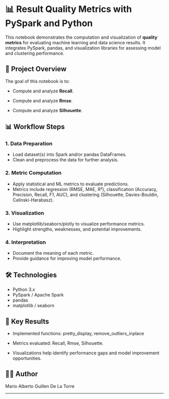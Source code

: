 # 📊 Result Quality Metrics with PySpark and Python

This notebook demonstrates the computation and visualization of **quality metrics** for evaluating machine learning and data science results. It integrates PySpark, pandas, and visualization libraries for assessing model and clustering performance.

## 🚀 Project Overview

The goal of this notebook is to:

- Compute and analyze **Recall**.

- Compute and analyze **Rmse**.

- Compute and analyze **Silhouette**.


## 📊 Workflow Steps

### 1. Data Preparation

- Load dataset(s) into Spark and/or pandas DataFrames.
- Clean and preprocess the data for further analysis.

### 2. Metric Computation

- Apply statistical and ML metrics to evaluate predictions.
- Metrics include regression (RMSE, MAE, R²), classification (Accuracy, Precision, Recall, F1, AUC), and clustering (Silhouette, Davies-Bouldin, Calinski-Harabasz).

### 3. Visualization

- Use matplotlib/seaborn/plotly to visualize performance metrics.
- Highlight strengths, weaknesses, and potential improvements.

### 4. Interpretation

- Document the meaning of each metric.
- Provide guidance for improving model performance.


## 🛠 Technologies

- Python 3.x
- PySpark / Apache Spark
- pandas
- matplotlib / seaborn

## 📌 Key Results

- Implemented functions: pretty_display, remove_outliers_inplace

- Metrics evaluated: Recall, Rmse, Silhouette.

- Visualizations help identify performance gaps and model improvement opportunities.

## 👨‍🎓 Author

Mario Alberto Guillen De La Torre

---
